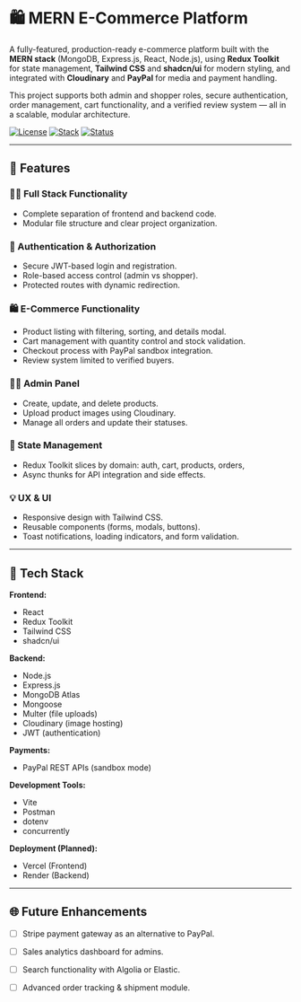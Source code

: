 # 🛍️ MERN E-Commerce Platform

A fully-featured, production-ready e-commerce platform built with the **MERN stack** (MongoDB, Express.js, React, Node.js), using **Redux Toolkit** for state management, **Tailwind CSS** and **shadcn/ui** for modern styling, and integrated with **Cloudinary** and **PayPal** for media and payment handling.

This project supports both admin and shopper roles, secure authentication, order management, cart functionality, and a verified review system — all in a scalable, modular architecture.

[![License](https://img.shields.io/badge/license-MIT-blue.svg)](LICENSE)
[![Stack](https://img.shields.io/badge/stack-MERN-blueviolet)]()
[![Status](https://img.shields.io/badge/status-In_Progress-yellow)]()

---

## 🚀 Features

### 👨‍💻 Full Stack Functionality
- Complete separation of frontend and backend code.
- Modular file structure and clear project organization.

### 🔐 Authentication & Authorization
- Secure JWT-based login and registration.
- Role-based access control (admin vs shopper).
- Protected routes with dynamic redirection.

### 🛍️ E-Commerce Functionality
- Product listing with filtering, sorting, and details modal.
- Cart management with quantity control and stock validation.
- Checkout process with PayPal sandbox integration.
- Review system limited to verified buyers.

### 👩‍💼 Admin Panel
- Create, update, and delete products.
- Upload product images using Cloudinary.
- Manage all orders and update their statuses.

### 💾 State Management
- Redux Toolkit slices by domain: auth, cart, products, orders,
- Async thunks for API integration and side effects.

### 💡 UX & UI
- Responsive design with Tailwind CSS.
- Reusable components (forms, modals, buttons).
- Toast notifications, loading indicators, and form validation.

---

## 🧰 Tech Stack

**Frontend:**
- React
- Redux Toolkit
- Tailwind CSS
- shadcn/ui

**Backend:**
- Node.js
- Express.js
- MongoDB Atlas
- Mongoose
- Multer (file uploads)
- Cloudinary (image hosting)
- JWT (authentication)

**Payments:**
- PayPal REST APIs (sandbox mode)

**Development Tools:**
- Vite
- Postman
- dotenv
- concurrently

**Deployment (Planned):**
- Vercel (Frontend)
- Render (Backend)

---

## 🌐 Future Enhancements

- [ ] Stripe payment gateway as an alternative to PayPal.
- [ ] Sales analytics dashboard for admins.
- [ ] Search functionality with Algolia or Elastic.
- [ ] Advanced order tracking & shipment module.

